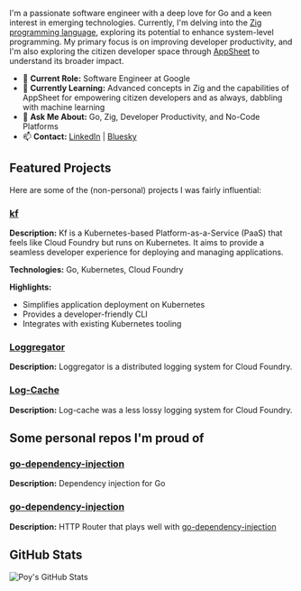 I'm a passionate software engineer with a deep love for Go and a keen interest in emerging technologies. Currently, I'm delving into the [Zig programming language](https://ziglang.org/), exploring its potential to enhance system-level programming. My primary focus is on improving developer productivity, and I'm also exploring the citizen developer space through [AppSheet](https://about.appsheet.com/home/) to understand its broader impact.

- 🔭 **Current Role:** Software Engineer at Google
- 🌱 **Currently Learning:** Advanced concepts in Zig and the capabilities of AppSheet for empowering citizen developers and as always, dabbling with machine learning
- 💬 **Ask Me About:** Go, Zig, Developer Productivity, and No-Code Platforms
- 📫 **Contact:** [LinkedIn]([https://www.linkedin.com/in/andrew-poydence/](https://www.linkedin.com/in/andrew-poydence-8b840973/)) | [Bluesky]([https://twitter.com/poy_cloud](https://bsky.app/profile/theoverengineered.bsky.social))

## Featured Projects

Here are some of the (non-personal) projects I was fairly influential:

### [kf](https://github.com/google/kf)

**Description:** Kf is a Kubernetes-based Platform-as-a-Service (PaaS) that feels like Cloud Foundry but runs on Kubernetes. It aims to provide a seamless developer experience for deploying and managing applications.

**Technologies:** Go, Kubernetes, Cloud Foundry

**Highlights:**
- Simplifies application deployment on Kubernetes
- Provides a developer-friendly CLI
- Integrates with existing Kubernetes tooling

### [Loggregator](https://github.com/cloudfoundry/loggregator)

**Description:** Loggregator is a distributed logging system for Cloud Foundry.

### [Log-Cache](https://github.com/cloudfoundry/log-cache)

**Description:** Log-cache was a less lossy logging system for Cloud Foundry.

## Some personal repos I'm proud of

### [go-dependency-injection](https://github.com/poy/go-dependency-injection)

**Description:** Dependency injection for Go

### [go-dependency-injection](https://github.com/poy/go-router)

**Description:** HTTP Router that plays well with [go-dependency-injection](https://github.com/poy/go-dependency-injection)

## GitHub Stats

![Poy's GitHub Stats](https://github-readme-stats.vercel.app/api?username=poy&show_icons=true&theme=dracula)
